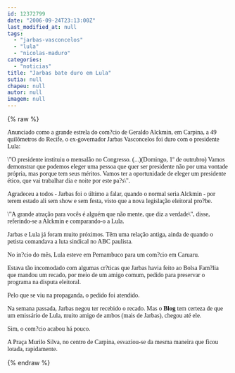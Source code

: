 ```yaml
---
id: 12372799
date: "2006-09-24T23:13:00Z"
last_modified_at: null
tags:
  - "jarbas-vasconcelos"
  - "lula"
  - "nicolas-maduro"
categories:
  - "noticias"
title: "Jarbas bate duro em Lula"
sutia: null
chapeu: null
autor: null
imagem: null
---
```

{% raw %}
<p><P><FONT face=Verdana>Anunciado como a grande estrela do com?cio de Geraldo Alckmin, em Carpina, a 49 quilômetros do Recife, o ex-governador Jarbas Vasconcelos foi duro com o presidente Lula:</FONT></P></p>
<p><P><FONT face=Verdana>\"O presidente instituiu o mensalão no Congresso. (...)(Domingo, 1º de outrubro) Vamos demonstrar que podemos eleger uma pessoa que quer ser presidente não por uma vontade própria, mas porque tem seus méritos. Vamos ter a oportunidade de eleger um presidente ético, que vai trabalhar dia e noite por este pa?s\".</FONT></P></p>
<p><P><FONT face=Verdana>Agradeceu a todos - Jarbas foi o último a falar, quando o normal seria Alckmin - por terem estado ali sem show e sem festa, visto que a nova legislação eleitoral pro?be. </FONT></P></p>
<p><P><FONT face=Verdana>\"A grande atração para vocês é alguém que não mente, que diz a verdade\", disse, referindo-se a Alckmin e comparando-o a Lula.</FONT></P></p>
<p><P><FONT face=Verdana>Jarbas e Lula já foram muito próximos. Têm uma relação antiga, ainda de quando o petista comandava a luta sindical no ABC paulista.</FONT></P></p>
<p><P><FONT face=Verdana>No in?cio do mês, Lula esteve em Pernambuco para um com?cio em Caruaru. </FONT></P></p>
<p><P><FONT face=Verdana>Estava tão incomodado com algumas cr?ticas que Jarbas havia feito ao Bolsa Fam?lia que mandou um recado, por meio de um amigo comum, pedido para preservar o programa na disputa eleitoral. </FONT></P></p>
<p><P><FONT face=Verdana>Pelo que se viu na propaganda, o pedido foi atendido.</FONT></P></p>
<p><P><FONT face=Verdana>Na semana passada, Jarbas negou ter recebido o recado. Mas o <STRONG>Blog</STRONG> tem certeza de que um emissário de Lula, muito amigo de ambos (mais de Jarbas), chegou até ele.</FONT></P></p>
<p><P><FONT face=Verdana>Sim, o com?cio acabou há pouco. </FONT></P></p>
<p><P><FONT face=Verdana>A Praça Murilo Silva, no centro de Carpina, esvaziou-se da mesma maneira que ficou lotada, rapidamente.</FONT></P> </p>
{% endraw %}